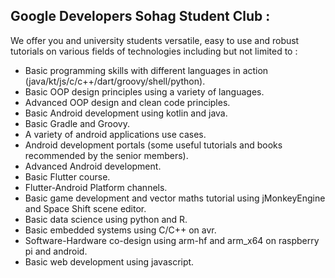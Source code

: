 ## Google Developers Sohag Student Club : 

We offer you and university students versatile, easy to use and robust tutorials on various fields of technologies including but not limited to : 
- Basic programming skills with different languages in action (java/kt/js/c/c++/dart/groovy/shell/python).
- Basic OOP design principles using a variety of languages.
- Advanced OOP design and clean code principles.
- Basic Android development using kotlin and java.
- Basic Gradle and Groovy.
- A variety of android applications use cases.
- Android development portals (some useful tutorials and books recommended by the senior members).
- Advanced Android development.
- Basic Flutter course.
- Flutter-Android Platform channels.
- Basic game development and vector maths tutorial using jMonkeyEngine and Space Shift scene editor.
- Basic data science using python and R.
- Basic embedded systems using C/C++ on avr.
- Software-Hardware co-design using arm-hf and arm_x64 on raspberry pi and android.
- Basic web development using javascript.

